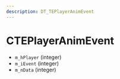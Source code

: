 ```yaml
---
description: DT_TEPlayerAnimEvent
---
```


# CTEPlayerAnimEvent


* `m_hPlayer` (integer)
* `m_iEvent` (integer)
* `m_nData` (integer)
